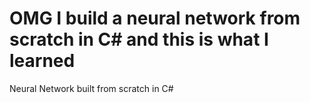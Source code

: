 # OMG I build a neural network from scratch in C# and this is what I learned
Neural Network built from scratch in C#
